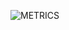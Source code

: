![METRICS](https://metrics.lecoq.io/MiniSho?template=classic&base.indepth=true&isocalendar=1&introduction=1&anilist=1&activity=1&base=header%2C%20activity%2C%20community%2C%20repositories%2C%20metadata&base.indepth=true&base.hireable=false&base.skip=false&isocalendar=false&isocalendar.duration=half-year&introduction=false&introduction.title=true&activity=false&activity.limit=5&activity.load=300&activity.days=14&activity.visibility=all&activity.timestamps=false&activity.filter=all&anilist=false&anilist.user=shoorz&anilist.medias=anime&anilist.sections=favorites&anilist.limit=2&anilist.limit.characters=22&anilist.shuffle=true&config.timezone=Asia%2FBeijing&config.twemoji=true&config.octicon=true)
